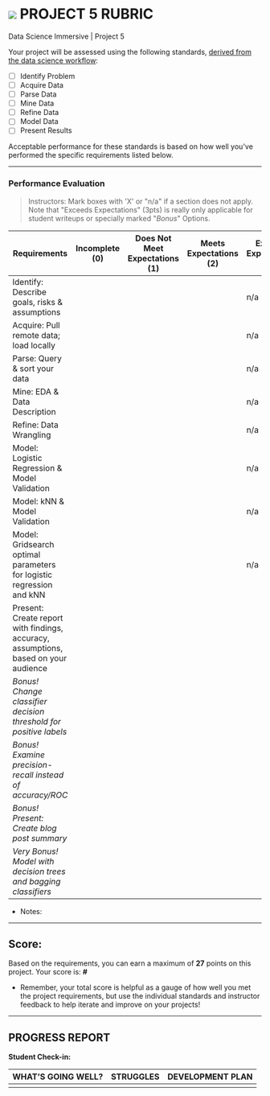 # ![](https://ga-dash.s3.amazonaws.com/production/assets/logo-9f88ae6c9c3871690e33280fcf557f33.png) PROJECT 5 RUBRIC
Data Science Immersive | Project 5	 						

Your project will be assessed using the following standards, [derived from the data science workflow](../../../../resources/syllabus/DSI-workflow-v1.pdf):

- [ ] Identify Problem
- [ ] Acquire Data
- [ ] Parse Data
- [ ] Mine Data
- [ ] Refine Data		
- [ ] Model Data
- [ ] Present Results

Acceptable performance for these standards is based on how well you've performed the specific requirements listed below.

---

### Performance Evaluation
> Instructors: Mark boxes with 'X' or "n/a" if a section does not apply. Note that "Exceeds Expectations" (3pts) is really only applicable for student writeups or specially marked "*Bonus*" Options.

| Requirements | Incomplete (0) | Does Not Meet Expectations (1) | Meets Expectations (2) | Exceeds Expectations (3) |
|---|---|---|---|---|
| Identify: Describe goals, risks & assumptions | | | | n/a |
| Acquire: Pull remote data; load locally | | | | n/a |
| Parse: Query & sort your data | | | | n/a |
| Mine: EDA & Data Description  | | | | n/a |
| Refine: Data Wrangling  | | | | n/a |
| Model: Logistic Regression & Model Validation | | | | n/a |
| Model: kNN & Model Validation | | | | n/a |
| Model: Gridsearch optimal parameters for logistic regression and kNN | | | | n/a |
| Present: Create report with findings, accuracy, assumptions, based on your audience | | | | |
| *Bonus! Change classifier decision threshold for positive labels* | | | | |
| *Bonus! Examine precision-recall instead of accuracy/ROC* | | | | |
| *Bonus! Present: Create blog post summary* | | | | |
| *Very Bonus! Model with decision trees and bagging classifiers* | | | | |



- Notes:

---

## Score:
Based on the requirements, you can earn a maximum of  **27**  points on this project. Your score is: **#**

- Remember, your total score is helpful as a gauge of how well you met the project requirements, but use the individual standards and instructor feedback to help iterate and improve on your projects!

---

## PROGRESS REPORT
**Student Check-in:**

|WHAT’S GOING WELL?|STRUGGLES|DEVELOPMENT PLAN|
|---|---|---|
| | | |
